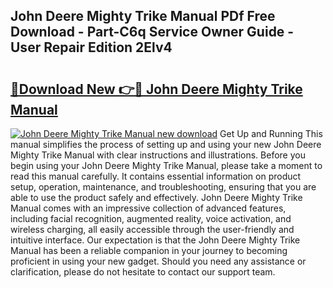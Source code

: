 ## John Deere Mighty Trike Manual PDf Free Download - Part-C6q Service Owner Guide - User Repair Edition 2Elv4

# <h2><a href="http://bc92292.oget.top/?id=John+Deere+Mighty+Trike+Manual">🔗Download New 👉🔴 John Deere Mighty Trike Manual</a></h2>

[![John Deere Mighty Trike Manual new download](https://i.imgur.com/5g1atiW.png)](http://bc92292.oget.top/?id=John+Deere+Mighty+Trike+Manual)
Get Up and Running This manual simplifies the process of setting up and using your new John Deere Mighty Trike Manual with clear instructions and illustrations. Before you begin using your John Deere Mighty Trike Manual, please take a moment to read this manual carefully. It contains essential information on product setup, operation, maintenance, and troubleshooting, ensuring that you are able to use the product safely and effectively. John Deere Mighty Trike Manual comes with an impressive collection of advanced features, including facial recognition, augmented reality, voice activation, and wireless charging, all easily accessible through the user-friendly and intuitive interface. Our expectation is that the John Deere Mighty Trike Manual has been a reliable companion in your journey to becoming proficient in using your new gadget. Should you need any assistance or clarification, please do not hesitate to contact our support team.
